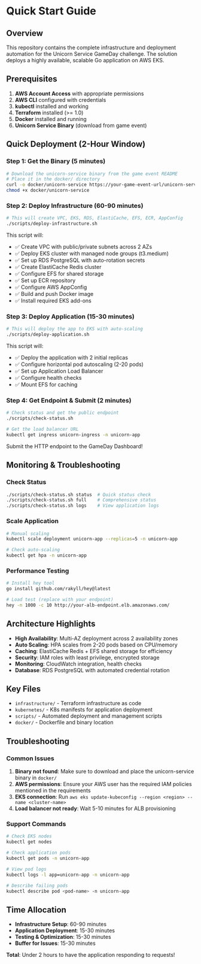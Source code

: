 # Quick Start Guide

## Overview
This repository contains the complete infrastructure and deployment automation for the Unicorn Service GameDay challenge. The solution deploys a highly available, scalable Go application on AWS EKS.

## Prerequisites

1. **AWS Account Access** with appropriate permissions
2. **AWS CLI** configured with credentials
3. **kubectl** installed and working
4. **Terraform** installed (>= 1.0)
5. **Docker** installed and running
6. **Unicorn Service Binary** (download from game event)

## Quick Deployment (2-Hour Window)

### Step 1: Get the Binary (5 minutes)
```bash
# Download the unicorn-service binary from the game event README
# Place it in the docker/ directory
curl -o docker/unicorn-service https://your-game-event-url/unicorn-service
chmod +x docker/unicorn-service
```

### Step 2: Deploy Infrastructure (60-90 minutes)
```bash
# This will create VPC, EKS, RDS, ElastiCache, EFS, ECR, AppConfig
./scripts/deploy-infrastructure.sh
```

This script will:
- ✅ Create VPC with public/private subnets across 2 AZs
- ✅ Deploy EKS cluster with managed node groups (t3.medium)
- ✅ Set up RDS PostgreSQL with auto-rotation secrets
- ✅ Create ElastiCache Redis cluster
- ✅ Configure EFS for shared storage
- ✅ Set up ECR repository
- ✅ Configure AWS AppConfig
- ✅ Build and push Docker image
- ✅ Install required EKS add-ons

### Step 3: Deploy Application (15-30 minutes)
```bash
# This will deploy the app to EKS with auto-scaling
./scripts/deploy-application.sh
```

This script will:
- ✅ Deploy the application with 2 initial replicas
- ✅ Configure horizontal pod autoscaling (2-20 pods)
- ✅ Set up Application Load Balancer
- ✅ Configure health checks
- ✅ Mount EFS for caching

### Step 4: Get Endpoint & Submit (2 minutes)
```bash
# Check status and get the public endpoint
./scripts/check-status.sh

# Get the load balancer URL
kubectl get ingress unicorn-ingress -n unicorn-app
```

Submit the HTTP endpoint to the GameDay Dashboard!

## Monitoring & Troubleshooting

### Check Status
```bash
./scripts/check-status.sh status  # Quick status check
./scripts/check-status.sh full    # Comprehensive status
./scripts/check-status.sh logs    # View application logs
```

### Scale Application
```bash
# Manual scaling
kubectl scale deployment unicorn-app --replicas=5 -n unicorn-app

# Check auto-scaling
kubectl get hpa -n unicorn-app
```

### Performance Testing
```bash
# Install hey tool
go install github.com/rakyll/hey@latest

# Load test (replace with your endpoint)
hey -n 1000 -c 10 http://your-alb-endpoint.elb.amazonaws.com/
```

## Architecture Highlights

- **High Availability**: Multi-AZ deployment across 2 availability zones
- **Auto Scaling**: HPA scales from 2-20 pods based on CPU/memory
- **Caching**: ElastiCache Redis + EFS shared storage for efficiency
- **Security**: IAM roles with least privilege, encrypted storage
- **Monitoring**: CloudWatch integration, health checks
- **Database**: RDS PostgreSQL with automated credential rotation

## Key Files

- `infrastructure/` - Terraform infrastructure as code
- `kubernetes/` - K8s manifests for application deployment  
- `scripts/` - Automated deployment and management scripts
- `docker/` - Dockerfile and binary location

## Troubleshooting

### Common Issues

1. **Binary not found**: Make sure to download and place the unicorn-service binary in `docker/`
2. **AWS permissions**: Ensure your AWS user has the required IAM policies mentioned in the requirements
3. **EKS connection**: Run `aws eks update-kubeconfig --region <region> --name <cluster-name>`
4. **Load balancer not ready**: Wait 5-10 minutes for ALB provisioning

### Support Commands
```bash
# Check EKS nodes
kubectl get nodes

# Check application pods
kubectl get pods -n unicorn-app

# View pod logs
kubectl logs -l app=unicorn-app -n unicorn-app

# Describe failing pods
kubectl describe pod <pod-name> -n unicorn-app
```

## Time Allocation

- **Infrastructure Setup**: 60-90 minutes
- **Application Deployment**: 15-30 minutes  
- **Testing & Optimization**: 15-30 minutes
- **Buffer for Issues**: 15-30 minutes

**Total**: Under 2 hours to have the application responding to requests!